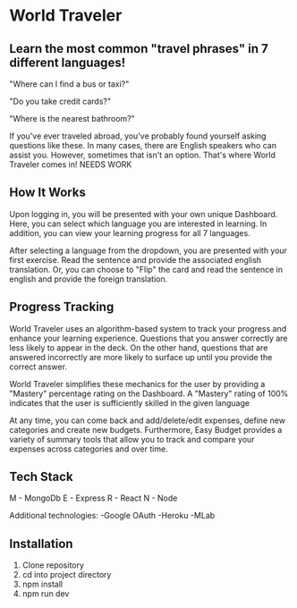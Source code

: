 # World Traveler

## Learn the most common "travel phrases" in 7 different languages!

"Where can I find a bus or taxi?"

"Do you take credit cards?"

"Where is the nearest bathroom?"

If you've ever traveled abroad, you've probably found yourself asking questions like these. In many cases, there are English speakers who can assist you.  However, sometimes that isn't an option. That's where World Traveler comes in! NEEDS WORK   

## How It Works
Upon logging in, you will be presented with your own unique Dashboard. Here, you can select which language you are interested in learning.  In addition, you can view your learning progress for all 7 languages.

After selecting a language from the dropdown, you are presented with your first exercise. Read the sentence and provide the associated english translation. Or, you can choose to "Flip" the card and read the sentence in english and provide the foreign translation.

## Progress Tracking
World Traveler uses an algorithm-based system to track your progress and enhance your learning experience. Questions that you answer correctly are less likely to appear in the deck.  On the other hand, questions that are answered incorrectly are more likely to surface up until you provide the correct answer. 

World Traveler simplifies these mechanics for the user by providing a "Mastery" percentage rating on the Dashboard.  A "Mastery" rating of 100% indicates that the user is sufficiently skilled in the given language

At any time, you can come back and add/delete/edit expenses, define new categories and create new budgets.  Furthermore, Easy Budget provides a variety of summary tools that allow you to track and compare your expenses across categories and over time. 

## Tech Stack
M - MongoDb
E - Express
R - React
N - Node

Additional technologies:
  -Google OAuth
  -Heroku
  -MLab

## Installation

1. Clone repository
2. cd into project directory
3. npm install
4. npm run dev

